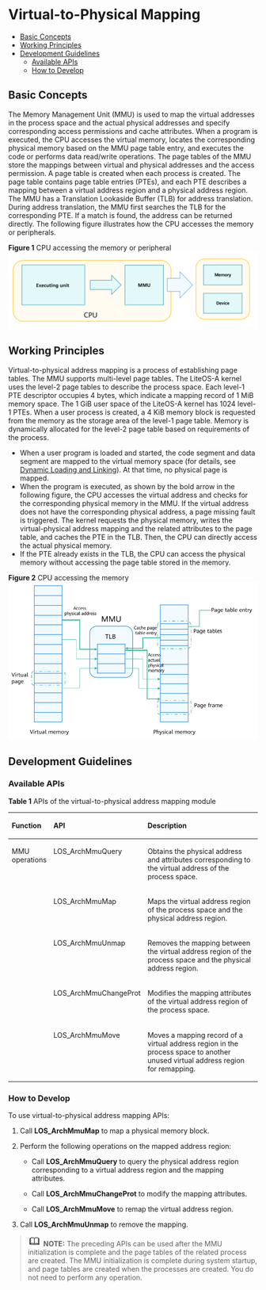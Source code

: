 # Virtual-to-Physical Mapping<a name="EN-US_TOPIC_0000001079036248"></a>

-   [Basic Concepts](#section9108144913615)
-   [Working Principles](#section12392621871)
-   [Development Guidelines](#section10264102013713)
    -   [Available APIs](#section195320251578)
    -   [How to Develop](#section152774210712)


## Basic Concepts<a name="section9108144913615"></a>

The Memory Management Unit \(MMU\) is used to map the virtual addresses in the process space and the actual physical addresses and specify corresponding access permissions and cache attributes. When a program is executed, the CPU accesses the virtual memory, locates the corresponding physical memory based on the MMU page table entry, and executes the code or performs data read/write operations. The page tables of the MMU store the mappings between virtual and physical addresses and the access permission. A page table is created when each process is created. The page table contains page table entries \(PTEs\), and each PTE describes a mapping between a virtual address region and a physical address region. The MMU has a Translation Lookaside Buffer \(TLB\) for address translation. During address translation, the MMU first searches the TLB for the corresponding PTE. If a match is found, the address can be returned directly. The following figure illustrates how the CPU accesses the memory or peripherals.

**Figure  1**  CPU accessing the memory or peripheral<a name="fig209379387574"></a>  
![](figures/cpu-accessing-the-memory-or-peripheral.png "cpu-accessing-the-memory-or-peripheral")

## Working Principles<a name="section12392621871"></a>

Virtual-to-physical address mapping is a process of establishing page tables. The MMU supports multi-level page tables. The LiteOS-A kernel uses the level-2 page tables to describe the process space. Each level-1 PTE descriptor occupies 4 bytes, which indicate a mapping record of 1 MiB memory space. The 1 GiB user space of the LiteOS-A kernel has 1024 level-1 PTEs. When a user process is created, a 4 KiB memory block is requested from the memory as the storage area of the level-1 page table. Memory is dynamically allocated for the level-2 page table based on requirements of the process.

-   When a user program is loaded and started, the code segment and data segment are mapped to the virtual memory space \(for details, see  [Dynamic Loading and Linking](kernel-small-bundles-linking.md)\). At that time, no physical page is mapped.
-   When the program is executed, as shown by the bold arrow in the following figure, the CPU accesses the virtual address and checks for the corresponding physical memory in the MMU. If the virtual address does not have the corresponding physical address, a page missing fault is triggered. The kernel requests the physical memory, writes the virtual-physical address mapping and the related attributes to the page table, and caches the PTE in the TLB. Then, the CPU can directly access the actual physical memory.
-   If the PTE already exists in the TLB, the CPU can access the physical memory without accessing the page table stored in the memory.

**Figure  2**  CPU accessing the memory<a name="fig95557155719"></a>  
![](figures/cpu-accessing-the-memory.png "cpu-accessing-the-memory")

## Development Guidelines<a name="section10264102013713"></a>

### Available APIs<a name="section195320251578"></a>

**Table  1**  APIs of the virtual-to-physical address mapping module

<a name="table1415203765610"></a>
<table><thead align="left"><tr id="row134151837125611"><th class="cellrowborder" valign="top" width="12.821282128212822%" id="mcps1.2.4.1.1"><p id="p16415637105612"><a name="p16415637105612"></a><a name="p16415637105612"></a>Function</p>
</th>
<th class="cellrowborder" valign="top" width="29.832983298329836%" id="mcps1.2.4.1.2"><p id="p11415163718562"><a name="p11415163718562"></a><a name="p11415163718562"></a>API</p>
</th>
<th class="cellrowborder" valign="top" width="57.34573457345735%" id="mcps1.2.4.1.3"><p id="p1641533755612"><a name="p1641533755612"></a><a name="p1641533755612"></a>Description</p>
</th>
</tr>
</thead>
<tbody><tr id="row12171174434013"><td class="cellrowborder" rowspan="5" valign="top" width="12.821282128212822%" headers="mcps1.2.4.1.1 "><p id="p48244461959"><a name="p48244461959"></a><a name="p48244461959"></a>MMU operations</p>
</td>
<td class="cellrowborder" valign="top" width="29.832983298329836%" headers="mcps1.2.4.1.2 "><p id="p15630114884017"><a name="p15630114884017"></a><a name="p15630114884017"></a>LOS_ArchMmuQuery</p>
</td>
<td class="cellrowborder" valign="top" width="57.34573457345735%" headers="mcps1.2.4.1.3 "><p id="p4171244164013"><a name="p4171244164013"></a><a name="p4171244164013"></a>Obtains the physical address and attributes corresponding to the virtual address of the process space.</p>
</td>
</tr>
<tr id="row17223043124018"><td class="cellrowborder" valign="top" headers="mcps1.2.4.1.1 "><p id="p1730695210400"><a name="p1730695210400"></a><a name="p1730695210400"></a>LOS_ArchMmuMap</p>
</td>
<td class="cellrowborder" valign="top" headers="mcps1.2.4.1.2 "><p id="p202242431404"><a name="p202242431404"></a><a name="p202242431404"></a>Maps the virtual address region of the process space and the physical address region.</p>
</td>
</tr>
<tr id="row536885134010"><td class="cellrowborder" valign="top" headers="mcps1.2.4.1.1 "><p id="p236819594010"><a name="p236819594010"></a><a name="p236819594010"></a>LOS_ArchMmuUnmap</p>
</td>
<td class="cellrowborder" valign="top" headers="mcps1.2.4.1.2 "><p id="p736918564019"><a name="p736918564019"></a><a name="p736918564019"></a>Removes the mapping between the virtual address region of the process space and the physical address region.</p>
</td>
</tr>
<tr id="row11567448194112"><td class="cellrowborder" valign="top" headers="mcps1.2.4.1.1 "><p id="p0568204814115"><a name="p0568204814115"></a><a name="p0568204814115"></a>LOS_ArchMmuChangeProt</p>
</td>
<td class="cellrowborder" valign="top" headers="mcps1.2.4.1.2 "><p id="p05681348204114"><a name="p05681348204114"></a><a name="p05681348204114"></a>Modifies the mapping attributes of the virtual address region of the process space.</p>
</td>
</tr>
<tr id="row1141513373562"><td class="cellrowborder" valign="top" headers="mcps1.2.4.1.1 "><p id="p17765212416"><a name="p17765212416"></a><a name="p17765212416"></a>LOS_ArchMmuMove</p>
</td>
<td class="cellrowborder" valign="top" headers="mcps1.2.4.1.2 "><p id="p1972971913115"><a name="p1972971913115"></a><a name="p1972971913115"></a>Moves a mapping record of a virtual address region in the process space to another unused virtual address region for remapping.</p>
</td>
</tr>
</tbody>
</table>

### How to Develop<a name="section152774210712"></a>

To use virtual-to-physical address mapping APIs:

1.  Call  **LOS\_ArchMmuMap**  to map a physical memory block.
2.  Perform the following operations on the mapped address region:
    -   Call  **LOS\_ArchMmuQuery**  to query the physical address region corresponding to a virtual address region and the mapping attributes.

    -   Call  **LOS\_ArchMmuChangeProt**  to modify the mapping attributes.
    -   Call  **LOS\_ArchMmuMove**  to remap the virtual address region.

3.  Call  **LOS\_ArchMmuUnmap**  to remove the mapping.

>![](../public_sys-resources/icon-note.gif) **NOTE:** 
>The preceding APIs can be used after the MMU initialization is complete and the page tables of the related process are created. The MMU initialization is complete during system startup, and page tables are created when the processes are created. You do not need to perform any operation. 

